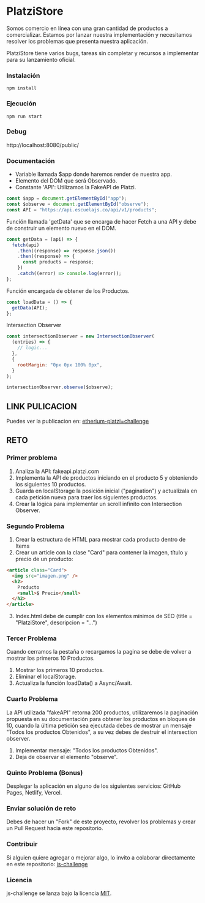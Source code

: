 # PlatziStore

Somos comercio en línea con una gran cantidad de productos a comercializar. Estamos por lanzar nuestra implementación y necesitamos resolver los problemas que presenta nuestra aplicación.

PlatziStore tiene varios bugs, tareas sin completar y recursos a implementar para su lanzamiento oficial.

### Instalación

```
npm install
```

### Ejecución

```
npm run start
```

### Debug

http://localhost:8080/public/

### Documentación

- Variable llamada $app donde haremos render de nuestra app.
- Elemento del DOM que será Observado.
- Constante 'API': Utilizamos la FakeAPI de Platzi.

```javascript
const $app = document.getElementById("app");
const $observe = document.getElementById("observe");
const API = "https://api.escuelajs.co/api/v1/products";
```

Función llamada 'getData' que se encarga de hacer Fetch a una API y debe de construir un elemento nuevo en el DOM.

```javascript
const getData = (api) => {
  fetch(api)
    .then((response) => response.json())
    .then((response) => {
      const products = response;
    })
    .catch((error) => console.log(error));
};
```

Función encargada de obtener de los Productos.

```javascript
const loadData = () => {
  getData(API);
};
```

Intersection Observer

```javascript
const intersectionObserver = new IntersectionObserver(
  (entries) => {
    // logic...
  },
  {
    rootMargin: "0px 0px 100% 0px",
  }
);

intersectionObserver.observe($observe);
```


## LINK PULICACION

Puedes ver la publicacion en: [etherium-platzi=challenge](https://etheriumplatzichallenge.netlify.app/)


## RETO

### Primer problema

1. Analiza la API: fakeapi.platzi.com
2. Implementa la API de productos iniciando en el producto 5 y obteniendo los siguientes 10 productos.
3. Guarda en localStorage la posición inicial ("pagination") y actualízala en cada petición nueva para traer los siguientes productos.
4. Crear la lógica para implementar un scroll infinito con Intersection Observer.

### Segundo Problema

1. Crear la estructura de HTML para mostrar cada producto dentro de Items
2. Crear un article con la clase "Card" para contener la imagen, título y precio de un producto:

```html
<article class="Card">
  <img src="imagen.png" />
  <h2>
    Producto
    <small>$ Precio</small>
  </h2>
</article>
```

3. Index.html debe de cumplir con los elementos mínimos de SEO (title = "PlatziStore", descripcion = "...")

### Tercer Problema

Cuando cerramos la pestaña o recargamos la pagina se debe de volver a mostrar los primeros 10 Productos.

1. Mostrar los primeros 10 productos.
2. Eliminar el localStorage.
3. Actualiza la función loadData() a Async/Await.

### Cuarto Problema

La API utilizada "fakeAPI" retorna 200 productos, utilizaremos la paginación propuesta en su documentación para obtener los productos en bloques de 10, cuando la última petición sea ejecutada debes de mostrar un mensaje "Todos los productos Obtenidos", a su vez debes de destruir el intersection observer.

1. Implementar mensaje: "Todos los productos Obtenidos".
2. Deja de observar el elemento "observe".

### Quinto Problema (Bonus)

Desplegar la aplicación en alguno de los siguientes servicios: GitHub Pages, Netlify, Vercel.

### Enviar solución de reto

Debes de hacer un "Fork" de este proyecto, revolver los problemas y crear un Pull Request hacia este repositorio.

### Contribuir

Si alguien quiere agregar o mejorar algo, lo invito a colaborar directamente en este repositorio: [js-challenge](https://github.com/platzi/js-challenge/)

### Licencia

js-challenge se lanza bajo la licencia [MIT](https://opensource.org/licenses/MIT).
